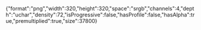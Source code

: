 {"format":"png","width":320,"height":320,"space":"srgb","channels":4,"depth":"uchar","density":72,"isProgressive":false,"hasProfile":false,"hasAlpha":true,"premultiplied":true,"size":37800}